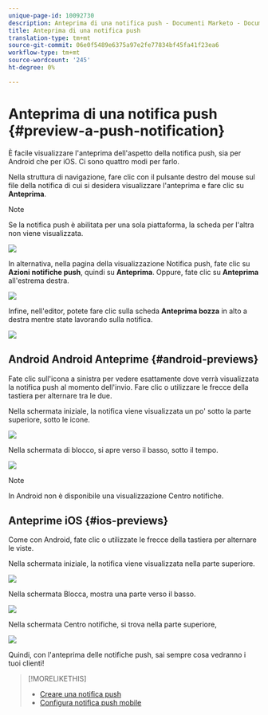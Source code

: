 ```yaml
---
unique-page-id: 10092730
description: Anteprima di una notifica push - Documenti Marketo - Documentazione prodotto
title: Anteprima di una notifica push
translation-type: tm+mt
source-git-commit: 06e0f5489e6375a97e2fe77834bf45fa41f23ea6
workflow-type: tm+mt
source-wordcount: '245'
ht-degree: 0%

---
```



# Anteprima di una notifica push {#preview-a-push-notification}

È facile visualizzare l&#39;anteprima dell&#39;aspetto della notifica push, sia per Android che per iOS. Ci sono quattro modi per farlo.

Nella struttura di navigazione, fare clic con il pulsante destro del mouse sul file della notifica di cui si desidera visualizzare l&#39;anteprima e fare clic su **Anteprima**.

>[!NOTE]
>
>Se la notifica push è abilitata per una sola piattaforma, la scheda per l&#39;altra non viene visualizzata.

![](assets/image2015-9-4-9-3a52-3a27.png)

In alternativa, nella pagina della visualizzazione Notifica push, fate clic su **Azioni notifiche push**, quindi su **Anteprima**. Oppure, fate clic su **Anteprima** all&#39;estrema destra.

![](assets/image2015-9-4-10-3a53-3a28.png)

Infine, nell&#39;editor, potete fare clic sulla scheda **Anteprima bozza** in alto a destra mentre state lavorando sulla notifica.

![](assets/image2015-9-14-15-3a55-3a26.png)

## Android Android Anteprime {#android-previews}

Fate clic sull&#39;icona a sinistra per vedere esattamente dove verrà visualizzata la notifica push al momento dell&#39;invio. Fare clic o utilizzare le frecce della tastiera per alternare tra le due.

Nella schermata iniziale, la notifica viene visualizzata un po&#39; sotto la parte superiore, sotto le icone.

![](assets/image2015-9-17-16-3a57-3a0.png)

Nella schermata di blocco, si apre verso il basso, sotto il tempo.

![](assets/image2015-9-17-16-3a58-3a47.png)

>[!NOTE]
>
>In Android non è disponibile una visualizzazione Centro notifiche.

## Anteprime iOS {#ios-previews}

Come con Android, fate clic o utilizzate le frecce della tastiera per alternare le viste.

Nella schermata iniziale, la notifica viene visualizzata nella parte superiore.

![](assets/image2015-9-17-17-3a0-3a28.png)

Nella schermata Blocca, mostra una parte verso il basso.

![](assets/image2015-9-17-17-3a2-3a1.png)

Nella schermata Centro notifiche, si trova nella parte superiore,

![](assets/image2015-9-17-17-3a3-3a15.png)

Quindi, con l&#39;anteprima delle notifiche push, sai sempre cosa vedranno i tuoi clienti!

>[!MORELIKETHIS]
>
>* [Creare una notifica push](/help/marketo/product-docs/mobile-marketing/push-notifications/create-a-push-notification.md)
>* [Configura notifica push mobile](/help/marketo/product-docs/mobile-marketing/push-notifications/configure-mobile-push-notification.md)

